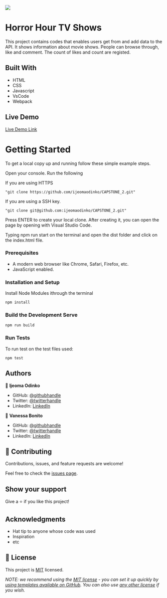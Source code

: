 ![](https://img.shields.io/badge/Microverse-blueviolet)

# Horror Hour TV Shows

This project contains codes that enables users get from and add data to the API. It shows information about movie shows. People can browse through, like and comment. The count of likes and count are registed.


## Built With

- HTML
- CSS
- Javascript
- VsCode
- Webpack

## Live Demo

[Live Demo Link](https://ijeomaodinko.github.io/CAPSTONE_2/dist/)

# Getting Started

To get a local copy up and running follow these simple example steps.

Open your console. Run the following 

If you are using HTTPS

    "git clone https://github.com/ijeomaodinko/CAPSTONE_2.git" 

If you are using a SSH key.

    "git clone git@github.com:ijeomaodinko/CAPSTONE_2.git" 


Press ENTER to create your local clone. After creating it, you can open the page by opening with Visual Studio Code. 


Typing    npm run start on the terminal and  open the dist folder and click on the index.html file.


### Prerequisites
- A modern web browser like Chrome, Safari, Firefox, etc.
- JavaScript enabled.


### Installation and Setup
Install Node Modules ithrough the terminal 

    npm install 


### Build the Development Serve 

    npm run build


### Run Tests

To run test on the test files used:

    npm test 


## Authors

👤 **Ijeoma Odinko**

- GitHub: [@githubhandle](https://github.com/ijeomaodinko)
- Twitter: [@twitterhandle](https://twitter.com/iodinko)
- LinkedIn: [LinkedIn](https://linkedin.com/in/ijeomaodinko)


👤 **Vanessa Bonito**

- GitHub: [@githubhandle](https://github.com/githubhandle)
- Twitter: [@twitterhandle](https://twitter.com/twitterhandle)
- LinkedIn: [LinkedIn](https://linkedin.com/in/linkedinhandle)



## 🤝 Contributing

Contributions, issues, and feature requests are welcome!

Feel free to check the [issues page](../../issues/).


## Show your support

Give a ⭐️ if you like this project!


## Acknowledgments

- Hat tip to anyone whose code was used
- Inspiration
- etc

## 📝 License

This project is [MIT](./LICENSE) licensed.

_NOTE: we recommend using the [MIT license](https://choosealicense.com/licenses/mit/) - you can set it up quickly by [using templates available on GitHub](https://docs.github.com/en/communities/setting-up-your-project-for-healthy-contributions/adding-a-license-to-a-repository). You can also use [any other license](https://choosealicense.com/licenses/) if you wish._
